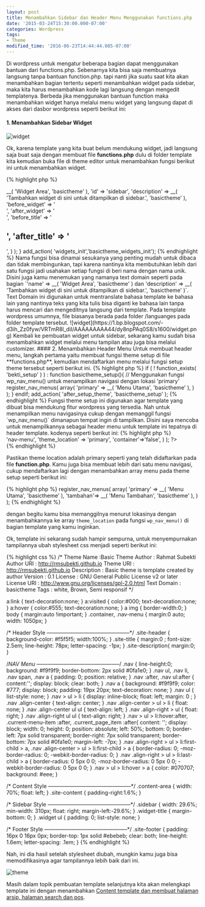 ```yaml
---
layout: post
title: Menambahkan Sidebar dan Header Menu Menggunakan functions.php
date: '2015-03-24T15:30:00.000-07:00'
categories: Wordpress
tags:
- Theme
modified_time: '2016-06-23T14:44:44.085-07:00'
---
```

Di wordpress untuk mengatur beberapa bagian dapat menggunakan bantuan dari functions.php. Sebenarnya kita bisa saja membuatnya langsung tanpa bantuan function.php. tapi nanti jika suatu saat kita akan menambahkan bagian tertentu seperti menambahkan widget pada sidebar, maka kita harus menambahkan kode lagi langsung dengan mengedit templatenya. Berbeda jika menggunakan bantuan function maka menambahkan widget hanya melalui menu widget yang langsung dapat di akses dari dasbor wordpress seperti berikut ini:

#### 1. Menambahkan Sidebar Widget
![widget](https://4.bp.blogspot.com/-wVqkFUNOIoU/VRTlzmKzd-I/AAAAAAAAA4w/4MEiRmXkMko/s1600/widget-not%2Bfound.png)

Ok, karena template yang kita buat belum mendukung widget, jadi langsung saja buat saja dengan membuat file **functions.php** dulu di folder template kita kemudian buka file di theme editor untuk menambahkan fungsi berikut ini untuk menambahkan widget.

{% highlight php %}
<?php
/**
* Menambahkan Widget Area
*/
function basictheme_widgets_init(){
  register_sidebar( array(
    'name' => __( 'Widget Area', 'basictheme' ),
    'id' => 'sidebar',
    'description' => __( 'Tambahkan widget di sini untuk ditampilkan di sidebar.', 'basictheme' ),
    'before_widget' => '<aside id=”%1$s” class=”widget %2$s”>',
    'after_widget' => '</aside>',
    'before_title' => '<h2 class=”widget-title”>',
    'after_title' => '</h2>',
  ) );
}
add_action( 'widgets_init','basictheme_widgets_init');
{% endhighlight %}

Nama fungsi bisa dinamai sesukanya yang penting mudah untuk dibaca dan tidak membingunkan, tapi karena nantinya kita membutuhkan lebih dari satu fungsi jadi usahakan setiap fungsi di beri nama dengan nama unik.

Disini juga kamu menemukan yang namanya text domain seperti pada bagian `'name' => __( 'Widget Area', 'basictheme' ) dan 'description' => __( 'Tambahkan widget di sini untuk ditampilkan di sidebar.', 'basictheme' )`. Text Domain ini digunakan untuk mentranslate bahasa template ke bahasa lain yang nantinya teks yang kita tulis bisa diganti ke bahasa lain tanpa harus mencari dan mengeditnya langsung dari template. Pada template wordpress umumnya, file biasanya berada pada folder /languanges pada folder template tersebut.

![widget](https://1.bp.blogspot.com/-d3ih_Zz0fyw/VRTmR8l_diI/AAAAAAAAA44/dy8npPAq0S8/s1600/widget.png)

Kembali ke pembuatan widget untuk sidebar, sekarang kamu sudah bisa menambahkan widget melalui menu tampilan atau juga bisa melalui customizer.

#### 2. Menambahkan Header Menu
Untuk membuat header menu, langkah pertama yaitu membuat fungsi theme setup di file **functions.php**, kemudian mendaftarkan menu melalui fungsi setup theme tersebut seperti berikut ini.

{% highlight php %}
if ( ! function_exists( 'bekti_setup' ) ) :
function basictheme_setup(){
  // Menggunakan fungsi wp_nav_menu() untuk menampilkan navigasi dengan lokasi 'primary'
  register_nav_menus( array(
    'primary' => __( 'Menu Utama', 'basictheme' ),
  ) );
}
endif;
add_action( 'after_setup_theme', 'basictheme_setup' );
{% endhighlight %}

Fungsi theme setup ini digunakan agar template yang dibuat bisa mendukung fitur wordpress yang tersedia. Nah untuk menampilkan menu navigasinya cukup dengan memanggil fungsi `wp_nav_menu()` dimanapun tempat ingin di tampilkan. Disini saya mencoba untuk menampilkannya sebagai header menu untuk template ini tepatnya di header template. kodenya seperti berikut ini:

{% highlight php %}
<?php if ( has_nav_menu( 'primary' ) ) : ?>
<nav id=”site-navigation” class=”main-navigation nav” role=”navigation”>
  <?php
  // Primary navigation menu.
  wp_nav_menu( array(
    'menu_class' => 'nav-menu',
    'theme_location' => 'primary',
    'container'=>'false',
  ) );
  ?>
</nav><!– .main-navigation –>
{% endhighlight %}

Pastikan theme location adalah primary seperti yang telah didaftarkan pada file **function.php**. Kamu juga bisa membuat lebih dari satu menu navigasi, cukup mendaftarkan lagi dengan menambahkan array menu pada theme setup seperti berikut ini:

{% highlight php %}
register_nav_menus( array(
  'primary' => __( 'Menu Utama', 'basictheme' ),
  'tambahan'=> __( 'Menu Tambahan', 'basictheme' ),
  ) );
{% endhighlight %}

dengan begitu kamu bisa memanggilnya menurut lokasinya dengan menambahkannya ke array `theme_location` pada fungsi `wp_nav_menu()` di bagian template yang kamu inginkan.

Ok, template ini sekarang sudah hampir sempurna, untuk menyempurnakan tampilannya ubah stylesheet css menjadi seperti berikut ini:

{% highlight css %}
/*
Theme Name  :Basic Theme
Author      : Rahmat Subekti
Author URI  : http://rmsubekti.github.io
Theme URI   : http://rmsubekti.github.io
Description : Basic theme is template created by author
Version     : 0.1
License     : GNU General Public License v2 or later
License URI : http://www.gnu.org/licenses/gpl-2.0.html
Text Domain : basictheme
Tags        : white, Brown, Semi responsif
*/

a:link {
  text-decoration:none;
}
a:visited {
  color:#000;
  text-decoration:none;
}
a:hover {
  color:#555;
  text-decoration:none;
}
a img {
  border-width:0;
}
body {
  margin:auto !important;
}
.container, .nav-menu {
  margin:0 auto;
  width: 1050px;
}

/* Header Style
———————————————–*/
.site-header {
  background-color: #f5f5f5;
  width:100%;
}
.site-title {
  margin:0 ;
  font-size: 2.5em;
  line-height: 78px;
  letter-spacing: -1px;
}
.site-description{
  margin:0;
}

/*NAV Menu
———————————————–*/
.nav {
  line-height:0;
  background: #f9f9f9;
  border-bottom: 2px solid #0fa1e0;
}
.nav ul,
.nav li,
.nav span,
.nav a {
  padding: 0;
  position: relative;
}
.nav :after,
.nav ul:after {
  content:'';
  display: block;
  clear: both;
}
.nav a {
  background: #f9f9f9;
  color: #777;
  display: block;
  padding: 19px 20px;
  text-decoration: none;
}
.nav ul {
  list-style: none;
}
.nav > ul > li {
  display: inline-block;
  float: left;
  margin: 0 ;
}
.nav .align-center {
  text-align: center;
}
.nav .align-center > ul > li {
  float: none;
}
.nav .align-center ul ul {
  text-align: left;
}
.nav .align-right > ul {
  float: right;
}
.nav .align-right ul ul {
  text-align: right;
}
.nav > ul > li:hover:after, .current-menu-item :after, .current_page_item :after{
  content: '';
  display: block;
  width: 0;
  height: 0;
  position: absolute;
  left: 50%;
  bottom: 0;
  border-left: 7px solid transparent;
  border-right: 7px solid transparent;
  border-bottom: 7px solid #0fa1e0;
  margin-left: -7px;
}
.nav .align-right > ul > li:first-child > a,
.nav .align-center > ul > li:first-child > a {
  border-radius: 0;
  -moz-border-radius: 0;
  -webkit-border-radius: 0;
}
.nav .align-right > ul > li:last-child > a {
  border-radius: 0 5px 0 0;
  -moz-border-radius: 0 5px 0 0;
  -webkit-border-radius: 0 5px 0 0;
}
.nav > ul > li:hover > a {
  color: #070707;
  background: #eee;
}

/* Content Style
———————————————–*/
.content-area {
  width: 70%;
  float: left;
}
.site-content {
  padding-right:1.6%;
}

/* Sidebar Style
———————————————–*/
.sidebar {
  width: 29.6%;
  min-width: 310px;
  float: right;
  margin-left:-29.6%;
}
.widget-title {
  margin-bottom: 0;
}
.widget ul {
  padding: 0;
  list-style: none;
}

/* Footer Style
———————————————–*/
.site-footer {
  padding: 16px 0 16px 0px;
  border-top: 1px solid #ebebeb;
  clear: both;
  line-height: 1.6em;
  letter-spacing: .1em;
}
{% endhighlight %}

Nah, ini dia hasil setelah stylesheet diubah, mungkin kamu juga bisa memodifikasinya agar tampilannya lebih baik dari ini.

![theme](https://1.bp.blogspot.com/-nS3rwK0wyVY/VRTnxbwAOfI/AAAAAAAAA5E/Fs0TCQ4cLTo/s1600/the%2Btheme.png)

Masih dalam topik pembuatan template selanjutnya kita akan melengkapi template ini dengan menambahkan [Content template dan membuat halaman arsip, halaman search dan pos](./membuat-custom-content-dan-halaman-pada.html).
